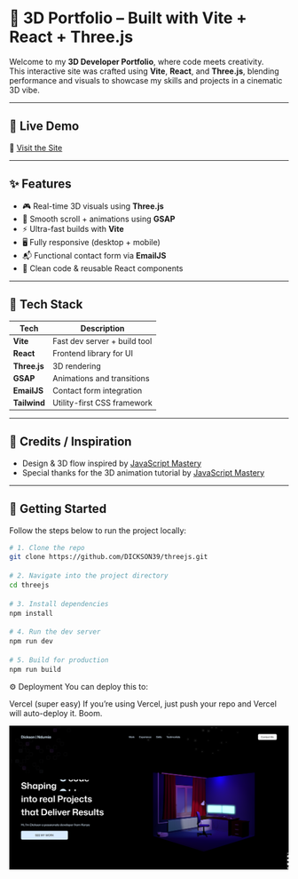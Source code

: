 <!-- 
🚀 Intro 
-->
# 🚀 3D Portfolio – Built with Vite + React + Three.js

Welcome to my **3D Developer Portfolio**, where code meets creativity.  
This interactive site was crafted using **Vite**, **React**, and **Three.js**, blending performance and visuals to showcase my skills and projects in a cinematic 3D vibe.

---

<!-- 
📸 Live Demo 
-->
## 📸 Live Demo

🔗 [Visit the Site](https://threejs-nine-rosy.vercel.app/)

---

<!-- 
✨ Features 
-->
## ✨ Features

- 🎮 Real-time 3D visuals using **Three.js**
- 🎨 Smooth scroll + animations using **GSAP**
- ⚡ Ultra-fast builds with **Vite**
- 🖥️ Fully responsive (desktop + mobile)
- 📬 Functional contact form via **EmailJS**
- 🧠 Clean code & reusable React components

---

<!-- 
🧰 Tech Stack 
-->
## 🧰 Tech Stack

| Tech         | Description                          |
|--------------|--------------------------------------|
| **Vite**     | Fast dev server + build tool         |
| **React**    | Frontend library for UI              |
| **Three.js** | 3D rendering                         |
| **GSAP**     | Animations and transitions           |
| **EmailJS**  | Contact form integration             |
| **Tailwind** | Utility-first CSS framework          |

---

<!-- 
🎨 Credits / Inspiration 
-->
## 🎨 Credits / Inspiration

- Design & 3D flow inspired by [JavaScript Mastery](https://www.youtube.com/c/JavaScriptMastery)
- Special thanks for the 3D animation tutorial by [JavaScript Mastery](https://www.youtube.com/c/JavaScriptMastery)

---

<!-- 
🏁 Getting Started 
-->
## 🏁 Getting Started

Follow the steps below to run the project locally:

```bash
# 1. Clone the repo
git clone https://github.com/DICKSON39/threejs.git

# 2. Navigate into the project directory
cd threejs

# 3. Install dependencies
npm install

# 4. Run the dev server
npm run dev

# 5. Build for production
npm run build
```

<!-- ⚙️ Deployment -->

⚙️ Deployment
You can deploy this to:

Vercel (super easy)
 If you’re using Vercel, 
just push your repo and Vercel will auto-deploy it. Boom.


![img.png](img.png)





